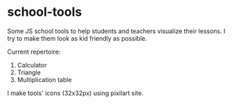# school-tools
Some JS school tools to help students and teachers visualize their lessons.
I try to make them look as kid friendly as possible.

Current repertoire:
  1. Calculator
  2. Triangle
  3. Multiplication table

I make tools' icons (32x32px) using pixilart site.
